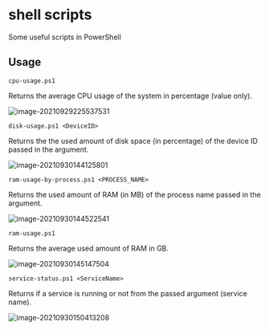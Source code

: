 # shell scripts

Some useful scripts in PowerShell

## Usage

`cpu-usage.ps1` 

Returns the average CPU usage of the system in percentage (value only).

![image-20210929225537531](C:\Users\iDhaa\AppData\Roaming\Typora\typora-user-images\image-20210929225537531.png)

`disk-usage.ps1 <DeviceID>`

Returns the the used amount of disk space (in percentage) of the device ID passed in the argument.

![image-20210930144125801](C:\Users\iDhaa\AppData\Roaming\Typora\typora-user-images\image-20210930144125801.png)

`ram-usage-by-process.ps1 <PROCESS_NAME>`

Returns the used amount of RAM (in MB) of the process name passed in the argument.

![image-20210930144522541](C:\Users\iDhaa\AppData\Roaming\Typora\typora-user-images\image-20210930144522541.png)

`ram-usage.ps1`

Returns the average used amount of RAM in GB.

![image-20210930145147504](C:\Users\iDhaa\AppData\Roaming\Typora\typora-user-images\image-20210930145147504.png)

`service-status.ps1 <ServiceName>`

Returns if a service is running or not from the passed argument (service name).

![image-20210930150413208](C:\Users\iDhaa\AppData\Roaming\Typora\typora-user-images\image-20210930150413208.png)
